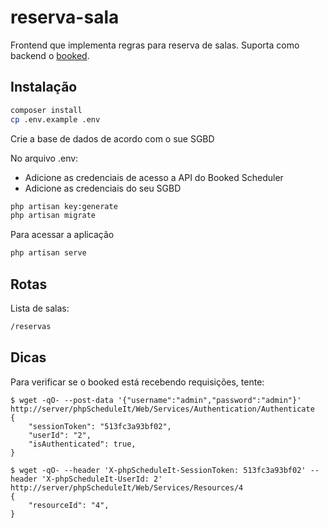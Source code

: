 # reserva-sala

Frontend que implementa regras para reserva de salas. Suporta
como backend o [booked](https://www.bookedscheduler.com).

## Instalação

```bash
composer install
cp .env.example .env
```

Crie a base de dados de acordo com o sue SGBD

No arquivo .env:
- Adicione as credenciais de acesso a API do Booked Scheduler
- Adicione as credenciais do seu SGBD

```bash
php artisan key:generate
php artisan migrate
```

Para acessar a aplicação

```bash
php artisan serve
```

## Rotas

Lista de salas:
```bash
/reservas
```

## Dicas

Para verificar se o booked está recebendo requisições, tente:

    $ wget -qO- --post-data '{"username":"admin","password":"admin"}' http://server/phpScheduleIt/Web/Services/Authentication/Authenticate
    {
        "sessionToken": "513fc3a93bf02",
        "userId": "2",
        "isAuthenticated": true,
    }

    $ wget -qO- --header 'X-phpScheduleIt-SessionToken: 513fc3a93bf02' --header 'X-phpScheduleIt-UserId: 2' http://server/phpScheduleIt/Web/Services/Resources/4
    {
	    "resourceId": "4",
    }
